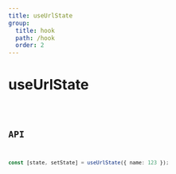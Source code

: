 ```yaml
---
title: useUrlState
group:
  title: hook
  path: /hook
  order: 2
---
```


# useUrlState

<code src="./demos/demo1.tsx" />


## API

```typescript
const [state, setState] = useUrlState({ name: 123 });
```